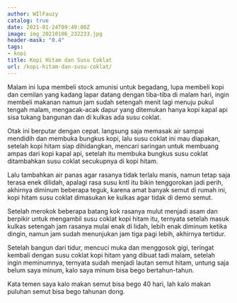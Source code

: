 ```yaml
---
author: WIlFauzy
catalog: true
date: 2021-01-24T09:49:00Z
image: img_20210106_232233.jpg
header-mask: "0.4"
tags:
- kopi
title: Kopi Hitam dan Susu Coklat
url: /kopi-hitam-dan-susu-coklat/
---
```


Malam ini lupa membeli stock amunisi untuk begadang, lupa membeli kopi dan cemilan yang kadang lapar datang dengan tiba-tiba di malam hari, ingin membeli makanan namun jam sudah setengah menit lagi menuju pukul tengah malam, mengacak-acak dapur yang ditemukan hanya kopi kapal api sisa tukang bangunan dan di kulkas ada susu coklat.

Otak ini berputar dengan cepat. langsung saja memasak air sampai mendidih dan membuka bungkus kopi, lalu susu coklat ini mau diapakan, setelah kopi hitam siap dihidangkan, mencari saringan untuk membuang ampas dari kopi kapal api, setelah itu membuka bungkus susu coklat ditambahkan susu coklat secukupnya di kopi hitam.

Lalu tambahkan air panas agar rasanya tidak terlalu manis, namun tetap saja terasa enek dilidah, apalagi rasa susu kntl itu bikin tenggorokan jadi perih, akhirnya diminum beberapa teguk, karena amat banyak semut di rumah ini, kopi hitam susu coklat dimasukan ke kulkas agar tidak di demo semut.

Setelah merokok beberapa batang kok rasanya mulut menjadi asam dan berpikir untuk mengambil susu coklat kopi hitam itu, ternyata setelah masuk kulkas setengah jam rasanya mulai enak di lidah, lebih enak diminum ketika dingin, namun jam sudah menunjukan jam tiga pagi lebih, akhirnya tertidur.

Setelah bangun dari tidur, mencuci muka dan menggosok gigi, teringat kembali dengan susu coklat kopi hitam yang dibuat tadi malam, setelah ingin meminumnya, ternyata sudah menjadi lautan semut hitam, untung saja belum saya minum, kalo saya minum bisa bego bertahun-tahun.

Kata temen saya kalo makan semut bisa bego 40 hari, lah kalo makan puluhan semut bisa bego tahunan dong.